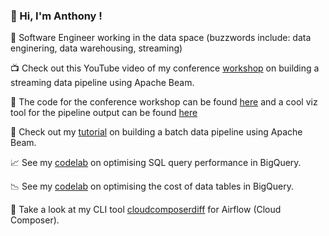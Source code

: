 <!--
**ant-laz/ant-laz** is a ✨ _special_ ✨ repository because its `README.md` (this file) appears on your GitHub profile.
-->

### :wave: Hi, I'm Anthony !

:hammer: Software Engineer working in the data space (buzzwords include: data enginering, data warehousing, streaming)

:tv: Check out this YouTube video of my conference [workshop](https://youtu.be/4lwspjbJg7I?feature=shared) on building a streaming data pipeline using Apache Beam.

:shower: The code for the conference workshop can be found [here](https://github.com/ant-laz/streamingworkshop) and a cool viz tool for the pipeline output can be found [here](https://github.com/ant-laz/streamingworkshopviz)

:floppy_disk: Check out my [tutorial](https://github.com/ant-laz/batchworkshop-python) on building a batch data pipeline using Apache Beam.

:chart_with_upwards_trend: See my [codelab](https://www.cloudskillsboost.google/catalog_lab/30937) on optimising SQL query performance in BigQuery.

:chart_with_downwards_trend: See my [codelab](https://www.cloudskillsboost.google/catalog_lab/31049) on optimising the cost of data tables in BigQuery.

:wrench: Take a look at my CLI tool [cloudcomposerdiff](https://github.com/GoogleCloudPlatform/composer-utilities/tree/main/cloudcomposerdiff) for Airflow (Cloud Composer).







